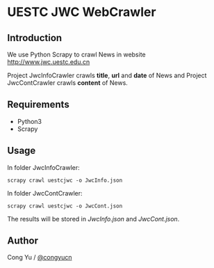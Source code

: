 # UESTC JWC WebCrawler

## Introduction

We use Python Scrapy to crawl News in website <http://www.jwc.uestc.edu.cn>

Project JwcInfoCrawler crawls **title**, **url** and **date** of News and Project JwcContCrawler crawls **content** of News.

## Requirements

- Python3
- Scrapy

## Usage

In folder JwcInfoCrawler:
```
scrapy crawl uestcjwc -o JwcInfo.json
```
In folder JwcContCrawler:
```
scrapy crawl uestcjwc -o JwcCont.json
```
The results will be stored in *JwcInfo.json* and *JwcCont.json*.

## Author

Cong Yu / [@congyucn](https://congyucn.github.io/)